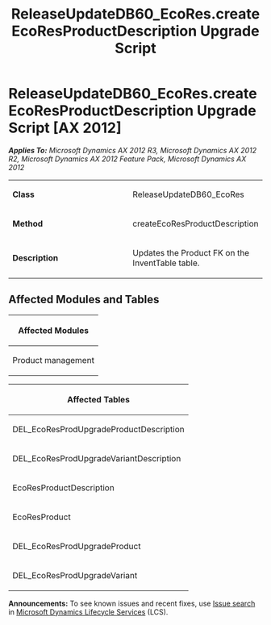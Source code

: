 ﻿---
title: ReleaseUpdateDB60_EcoRes.createEcoResProductDescription Upgrade Script
TOCTitle: ReleaseUpdateDB60_EcoRes.createEcoResProductDescription Upgrade Script
ms:assetid: cb628a72-345c-ce78-60a3-fef05feb25a8
ms:mtpsurl: https://msdn.microsoft.com/en-us/library/JJ719659(v=AX.60)
ms:contentKeyID: 49711225
ms.date: 05/18/2015
mtps_version: v=AX.60
---

# ReleaseUpdateDB60\_EcoRes.createEcoResProductDescription Upgrade Script [AX 2012]


_**Applies To:** Microsoft Dynamics AX 2012 R3, Microsoft Dynamics AX 2012 R2, Microsoft Dynamics AX 2012 Feature Pack, Microsoft Dynamics AX 2012_

<table>
<colgroup>
<col style="width: 50%" />
<col style="width: 50%" />
</colgroup>
<tbody>
<tr class="odd">
<td><p><strong>Class</strong></p></td>
<td><p>ReleaseUpdateDB60_EcoRes</p></td>
</tr>
<tr class="even">
<td><p><strong>Method</strong></p></td>
<td><p>createEcoResProductDescription</p></td>
</tr>
<tr class="odd">
<td><p><strong>Description</strong></p></td>
<td><p>Updates the Product FK on the InventTable table.</p></td>
</tr>
</tbody>
</table>


## Affected Modules and Tables

<table>
<colgroup>
<col style="width: 100%" />
</colgroup>
<thead>
<tr class="header">
<th><p>Affected Modules</p></th>
</tr>
</thead>
<tbody>
<tr class="odd">
<td><p>Product management</p></td>
</tr>
</tbody>
</table>


<table>
<colgroup>
<col style="width: 100%" />
</colgroup>
<thead>
<tr class="header">
<th><p>Affected Tables</p></th>
</tr>
</thead>
<tbody>
<tr class="odd">
<td><p>DEL_EcoResProdUpgradeProductDescription</p></td>
</tr>
<tr class="even">
<td><p>DEL_EcoResProdUpgradeVariantDescription</p></td>
</tr>
<tr class="odd">
<td><p>EcoResProductDescription</p></td>
</tr>
<tr class="even">
<td><p>EcoResProduct</p></td>
</tr>
<tr class="odd">
<td><p>DEL_EcoResProdUpgradeProduct</p></td>
</tr>
<tr class="even">
<td><p>DEL_EcoResProdUpgradeVariant</p></td>
</tr>
</tbody>
</table>

  
**Announcements:** To see known issues and recent fixes, use [Issue search](http://go.microsoft.com/fwlink/?linkid=389258) in [Microsoft Dynamics Lifecycle Services](http://go.microsoft.com/fwlink/?linkid=306505) (LCS).

